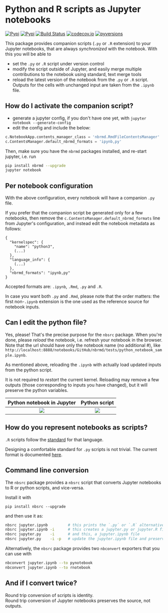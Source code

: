 # Python and R scripts as Jupyter notebooks

[![Pypi](https://img.shields.io/pypi/v/nbsrc.svg)](https://pypi.python.org/pypi/nbsrc)
[![Pypi](https://img.shields.io/pypi/l/nbsrc.svg)](https://pypi.python.org/pypi/nbsrc)
[![Build Status](https://travis-ci.com/mwouts/nbsrc.svg?branch=master)](https://travis-ci.com/mwouts/nbsrc)
[![codecov.io](https://codecov.io/github/mwouts/nbsrc/coverage.svg?branch=master)](https://codecov.io/github/mwouts/nbsrc?branch=master)
[![pyversions](https://img.shields.io/pypi/pyversions/nbsrc.svg)](https://pypi.python.org/pypi/nbsrc)

This package provides companion scripts (`.py` or `.R` extension)
to your Jupyter notebooks, that are always *synchronized*
with the notebook. With this you will be able to
- set the `.py` or `.R` script under version control
- modify the script outside of Jupyter, and easily merge multiple contributions
to the notebook using standard, text merge tools
- reload the latest version of the notebook from the `.py` or `.R` script.  
Outputs for the cells with unchanged input are taken from the `.ipynb` file.

## How do I activate the companion script?

- generate a jupyter config, if you don't have one yet, with `jupyter notebook --generate-config`
- edit the config and include the below:
```python
c.NotebookApp.contents_manager_class = 'nbrmd.RmdFileContentsManager'
c.ContentsManager.default_nbrmd_formats = 'ipynb,py'
```

Then, make sure you have the `nbrmd` packages installed, and re-start jupyter, i.e. run
```bash
pip install nbrmd --upgrade
jupyter notebook
```

## Per notebook configuration

With the above configuration, every notebook will have a companion `.py` file.

If you prefer that the companion script be generated only for a few notebooks,
then remove the `c.ContentsManager.default_nbrmd_formats` line from Jupyter's
configuration, and instead edit the notebook metadata as follows:
```
{
  "kernelspec": {
    "name": "python3",
    (...)
  },
  "language_info": {
    (...)
  },
  "nbrmd_formats": "ipynb,py"
}
```

Accepted formats are: `.ipynb`, `.Rmd`, `.py` and `.R`.

In case you want both `.py` and `.Rmd`, please note that the
order matters: the first non-`.ipynb` extension
is the one used as the reference source for notebook inputs.

## Can I edit the python file?

Yes, please! That's the precise purpose for the `nbsrc` package. When you're done, please _reload_ the notebook, i.e. refresh your notebook in the browser. Note that the url should have only the notebook name (no additional #), like 
`http://localhost:8888/notebooks/GitHub/nbrmd/tests/python_notebook_sample.ipynb`.

As mentioned above, reloading the `.ipynb` with actually load updated inputs from the python script.

It is not required to _restart_ the current kernel. Reloading may remove a few outputs (those corresponding to inputs you have changed), but it will preserve the python variables.

Python notebook in Jupyter  | Python script
:--------------------------:|:-----------------------:
![](https://raw.githubusercontent.com/mwouts/nbsrc/master/img/python_notebook.png)   | ![](https://raw.githubusercontent.com/mwouts/nbsrc/master/img/python_source.png)


## How do you represent notebooks as scripts?

`.R` scripts follow the [standard](https://rmarkdown.rstudio.com/articles_report_from_r_script.html) for that language.

Designing a comfortable standard for `.py` scripts is not trivial. The current format is documented [here](https://github.com/mwouts/nbrmd/blob/master/tests/python_notebook_sample.py).

## Command line conversion

The `nbsrc` package provides a `nbsrc` script that converts Jupyter notebooks
 to R or python scripts, and vice-versa.
 
Install it with 
```
pip install nbsrc --upgrade
```

and then use it as:
```bash
nbsrc jupyter.ipynb         # this prints the `.py` or `.R` alternative
nbsrc jupyter.ipynb -i      # this creates a jupyter.py or jupyter.R file
nbsrc jupyter.py    -i      # and this, a jupyter.ipynb file
nbsrc jupyter.py    -i -p   # update the jupyter.ipynb file and preserve outputs that correspond to unchanged inputs
```

Alternatively, the `nbsrc` package provides two `nbconvert` exporters that you can use with
```bash
nbconvert jupyter.ipynb --to pynotebook
nbconvert jupyter.ipynb --to rnotebook
```

## And if I convert twice?

Round trip conversion of scripts is identity.  
Round trip conversion of Jupyter notebooks preserves the source, not outputs.

